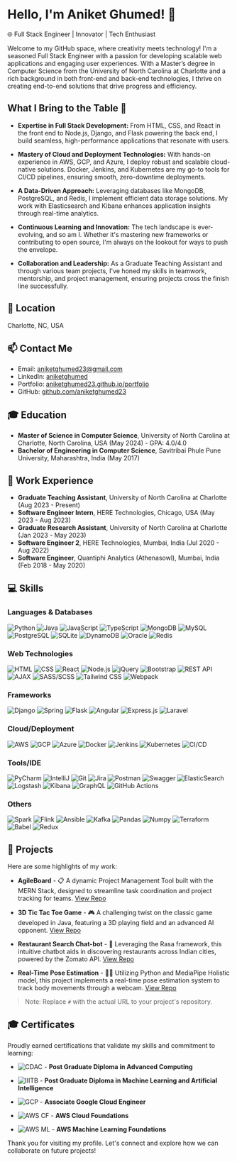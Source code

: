 # Hello, I'm Aniket Ghumed! 👋

🌐 Full Stack Engineer | Innovator | Tech Enthusiast

Welcome to my GitHub space, where creativity meets technology! I'm a seasoned Full Stack Engineer with a passion for developing scalable web applications and engaging user experiences. With a Master’s degree in Computer Science from the University of North Carolina at Charlotte and a rich background in both front-end and back-end technologies, I thrive on creating end-to-end solutions that drive progress and efficiency.

## What I Bring to the Table 🚀

- **Expertise in Full Stack Development:** From HTML, CSS, and React in the front end to Node.js, Django, and Flask powering the back end, I build seamless, high-performance applications that resonate with users.

- **Mastery of Cloud and Deployment Technologies:** With hands-on experience in AWS, GCP, and Azure, I deploy robust and scalable cloud-native solutions. Docker, Jenkins, and Kubernetes are my go-to tools for CI/CD pipelines, ensuring smooth, zero-downtime deployments.

- **A Data-Driven Approach:** Leveraging databases like MongoDB, PostgreSQL, and Redis, I implement efficient data storage solutions. My work with Elasticsearch and Kibana enhances application insights through real-time analytics.

- **Continuous Learning and Innovation:** The tech landscape is ever-evolving, and so am I. Whether it's mastering new frameworks or contributing to open source, I'm always on the lookout for ways to push the envelope.

- **Collaboration and Leadership:** As a Graduate Teaching Assistant and through various team projects, I've honed my skills in teamwork, mentorship, and project management, ensuring projects cross the finish line successfully.


## 📍 Location
Charlotte, NC, USA

## 📫 Contact Me
- Email: aniketghumed23@gmail.com
- LinkedIn: [aniketghumed](https://www.linkedin.com/in/aniketghumed/)
- Portfolio: [aniketghumed23.github.io/portfolio](https://aniketghumed23.github.io/portfolio/)
- GitHub: [github.com/aniketghumed23](https://github.com/aniketghumed23)

## 🎓 Education
- **Master of Science in Computer Science**, University of North Carolina at Charlotte, North Carolina, USA (May 2024) - GPA: 4.0/4.0
- **Bachelor of Engineering in Computer Science**, Savitribai Phule Pune University, Maharashtra, India (May 2017)

## 💼 Work Experience
- **Graduate Teaching Assistant**, University of North Carolina at Charlotte (Aug 2023 - Present)
- **Software Engineer Intern**, HERE Technologies, Chicago, USA (May 2023 - Aug 2023)
- **Graduate Research Assistant**, University of North Carolina at Charlotte (Jan 2023 - May 2023)
- **Software Engineer 2**, HERE Technologies, Mumbai, India (Jul 2020 - Aug 2022)
- **Software Engineer**, Quantiphi Analytics (Athenasowl), Mumbai, India (Feb 2018 - May 2020)

## 💻 Skills
### Languages & Databases
![Python](https://img.shields.io/badge/-Python-3776AB?style=for-the-badge&logo=Python&logoColor=white)
![Java](https://img.shields.io/badge/-Java-007396?style=for-the-badge&logo=Java&logoColor=white)
![JavaScript](https://img.shields.io/badge/-JavaScript-F7DF1E?style=for-the-badge&logo=JavaScript&logoColor=black)
![TypeScript](https://img.shields.io/badge/-TypeScript-3178C6?style=for-the-badge&logo=TypeScript&logoColor=white)
![MongoDB](https://img.shields.io/badge/-MongoDB-47A248?style=for-the-badge&logo=MongoDB&logoColor=white)
![MySQL](https://img.shields.io/badge/-MySQL-4479A1?style=for-the-badge&logo=MySQL&logoColor=white)
![PostgreSQL](https://img.shields.io/badge/-PostgreSQL-336791?style=for-the-badge&logo=PostgreSQL&logoColor=white)
![SQLite](https://img.shields.io/badge/-SQLite-003B57?style=for-the-badge&logo=SQLite&logoColor=white)
![DynamoDB](https://img.shields.io/badge/-DynamoDB-4053D6?style=for-the-badge&logo=Amazon-DynamoDB&logoColor=white)
![Oracle](https://img.shields.io/badge/-Oracle-F80000?style=for-the-badge&logo=Oracle&logoColor=white)
![Redis](https://img.shields.io/badge/-Redis-DC382D?style=for-the-badge&logo=Redis&logoColor=white)

### Web Technologies
![HTML](https://img.shields.io/badge/-HTML-E34F26?style=for-the-badge&logo=HTML5&logoColor=white)
![CSS](https://img.shields.io/badge/-CSS-1572B6?style=for-the-badge&logo=CSS3&logoColor=white)
![React](https://img.shields.io/badge/-React-61DAFB?style=for-the-badge&logo=React&logoColor=black)
![Node.js](https://img.shields.io/badge/-Node.js-339933?style=for-the-badge&logo=Node.js&logoColor=white)
![jQuery](https://img.shields.io/badge/-jQuery-0769AD?style=for-the-badge&logo=jQuery&logoColor=white)
![Bootstrap](https://img.shields.io/badge/-Bootstrap-7952B3?style=for-the-badge&logo=Bootstrap&logoColor=white)
![REST API](https://img.shields.io/badge/-REST_API-009688?style=for-the-badge)
![AJAX](https://img.shields.io/badge/-AJAX-F7DF1E?style=for-the-badge&logo=JavaScript&logoColor=black)
![SASS/SCSS](https://img.shields.io/badge/-SASS/SCSS-CF649A?style=for-the-badge&logo=SASS&logoColor=white)
![Tailwind CSS](https://img.shields.io/badge/-Tailwind_CSS-38B2AC?style=for-the-badge&logo=Tailwind-CSS&logoColor=white)
![Webpack](https://img.shields.io/badge/-Webpack-8DD6F9?style=for-the-badge&logo=Webpack&logoColor=black)

### Frameworks
![Django](https://img.shields.io/badge/-Django-092E20?style=for-the-badge&logo=Django&logoColor=white)
![Spring](https://img.shields.io/badge/-Spring-6DB33F?style=for-the-badge&logo=Spring&logoColor=white)
![Flask](https://img.shields.io/badge/-Flask-000000?style=for-the-badge&logo=Flask&logoColor=white)
![Angular](https://img.shields.io/badge/-Angular-DD0031?style=for-the-badge&logo=Angular&logoColor=white)
![Express.js](https://img.shields.io/badge/-Express.js-000000?style=for-the-badge&logo=Express&logoColor=white)
![Laravel](https://img.shields.io/badge/-Laravel-FF2D20?style=for-the-badge&logo=Laravel&logoColor=white)

### Cloud/Deployment
![AWS](https://img.shields.io/badge/-AWS-232F3E?style=for-the-badge&logo=amazon-aws&logoColor=white)
![GCP](https://img.shields.io/badge/-GCP-4285F4?style=for-the-badge&logo=google-cloud&logoColor=white)
![Azure](https://img.shields.io/badge/-Azure-0078D4?style=for-the-badge&logo=microsoft-azure&logoColor=white)
![Docker](https://img.shields.io/badge/-Docker-2496ED?style=for-the-badge&logo=Docker&logoColor=white)
![Jenkins](https://img.shields.io/badge/-Jenkins-D24939?style=for-the-badge&logo=Jenkins&logoColor=white)
![Kubernetes](https://img.shields.io/badge/-Kubernetes-326CE5?style=for-the-badge&logo=Kubernetes&logoColor=white)
![CI/CD](https://img.shields.io/badge/-CI%2FCD-FFFFFF?style=for-the-badge&logo=GitLab&logoColor=black)

### Tools/IDE
![PyCharm](https://img.shields.io/badge/-PyCharm-000000?style=for-the-badge&logo=PyCharm&logoColor=white)
![IntelliJ](https://img.shields.io/badge/-IntelliJ-000000?style=for-the-badge&logo=IntelliJ-IDEA&logoColor=white)
![Git](https://img.shields.io/badge/-Git-F05032?style=for-the-badge&logo=Git&logoColor=white)
![Jira](https://img.shields.io/badge/-Jira-0052CC?style=for-the-badge&logo=Jira&logoColor=white)
![Postman](https://img.shields.io/badge/-Postman-FF6C37?style=for-the-badge&logo=Postman&logoColor=white)
![Swagger](https://img.shields.io/badge/-Swagger-85EA2D?style=for-the-badge&logo=Swagger&logoColor=black)
![ElasticSearch](https://img.shields.io/badge/-ElasticSearch-005571?style=for-the-badge&logo=ElasticSearch&logoColor=white)
![Logstash](https://img.shields.io/badge/-Logstash-005571?style=for-the-badge&logo=Logstash&logoColor=white)
![Kibana](https://img.shields.io/badge/-Kibana-005571?style=for-the-badge&logo=Kibana&logoColor=white)
![GraphQL](https://img.shields.io/badge/-GraphQL-E10098?style=for-the-badge&logo=GraphQL&logoColor=white)
![GitHub Actions](https://img.shields.io/badge/-GitHub_Actions-2088FF?style=for-the-badge&logo=GitHub-Actions&logoColor=white)

### Others
![Spark](https://img.shields.io/badge/-Spark-E25A1C?style=for-the-badge&logo=Apache-Spark&logoColor=white)
![Flink](https://img.shields.io/badge/-Flink-00B4A2?style=for-the-badge&logo=Apache-Flink&logoColor=white)
![Ansible](https://img.shields.io/badge/-Ansible-EE0000?style=for-the-badge&logo=Ansible&logoColor=white)
![Kafka](https://img.shields.io/badge/-Kafka-000000?style=for-the-badge&logo=Apache-Kafka&logoColor=white)
![Pandas](https://img.shields.io/badge/-Pandas-150458?style=for-the-badge&logo=Pandas&logoColor=white)
![Numpy](https://img.shields.io/badge/-Numpy-013243?style=for-the-badge&logo=Numpy&logoColor=white)
![Terraform](https://img.shields.io/badge/-Terraform-7B42BC?style=for-the-badge&logo=Terraform&logoColor=white)
![Babel](https://img.shields.io/badge/-Babel-F9DC3E?style=for-the-badge&logo=Babel&logoColor=black)
![Redux](https://img.shields.io/badge/-Redux-764ABC?style=for-the-badge&logo=Redux&logoColor=white)


## 🚀 Projects
Here are some highlights of my work:

- **AgileBoard** - 📋 A dynamic Project Management Tool built with the MERN Stack, designed to streamline task coordination and project tracking for teams. [View Repo](#)

- **3D Tic Tac Toe Game** - 🎮 A challenging twist on the classic game developed in Java, featuring a 3D playing field and an advanced AI opponent. [View Repo](#)

- **Restaurant Search Chat-bot** - 🤖 Leveraging the Rasa framework, this intuitive chatbot aids in discovering restaurants across Indian cities, powered by the Zomato API. [View Repo](#)

- **Real-Time Pose Estimation** - 🏃‍♂️ Utilizing Python and MediaPipe Holistic model, this project implements a real-time pose estimation system to track body movements through a webcam. [View Repo](#)

> Note: Replace `#` with the actual URL to your project's repository.

## 🎓 Certificates
Proudly earned certifications that validate my skills and commitment to learning:

- ![CDAC](https://img.shields.io/badge/CDAC-Advanced_Computing-blue?style=flat-square) - **Post Graduate Diploma in Advanced Computing**

- ![IIITB](https://img.shields.io/badge/IIIT_Bangalore-Machine_Learning_and_AI-blue?style=flat-square) - **Post Graduate Diploma in Machine Learning and Artificial Intelligence**

- ![GCP](https://img.shields.io/badge/Google_Cloud-Associate_Cloud_Engineer-blue?style=flat-square) - **Associate Google Cloud Engineer**

- ![AWS CF](https://img.shields.io/badge/AWS-Cloud_Foundations-blue?style=flat-square) - **AWS Cloud Foundations**

- ![AWS ML](https://img.shields.io/badge/AWS-Machine_Learning_Foundations-blue?style=flat-square) - **AWS Machine Learning Foundations**



Thank you for visiting my profile. Let's connect and explore how we can collaborate on future projects!


